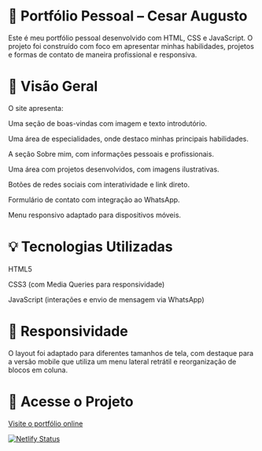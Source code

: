 # 💼 Portfólio Pessoal – Cesar Augusto
Este é meu portfólio pessoal desenvolvido com HTML, CSS e JavaScript. O projeto foi construído com foco em apresentar minhas habilidades, projetos e formas de contato de maneira profissional e responsiva.

# 📸 Visão Geral
O site apresenta:

Uma seção de boas-vindas com imagem e texto introdutório.

Uma área de especialidades, onde destaco minhas principais habilidades.

A seção Sobre mim, com informações pessoais e profissionais.

Uma área com projetos desenvolvidos, com imagens ilustrativas.

Botões de redes sociais com interatividade e link direto.

Formulário de contato com integração ao WhatsApp.

Menu responsivo adaptado para dispositivos móveis.

# 💡 Tecnologias Utilizadas
HTML5

CSS3 (com Media Queries para responsividade)

JavaScript (interações e envio de mensagem via WhatsApp)

# 📱 Responsividade
O layout foi adaptado para diferentes tamanhos de tela, com destaque para a versão mobile que utiliza um menu lateral retrátil e reorganização de blocos em coluna.

# 🔗 Acesse o Projeto
[Visite o portfólio online](https://cesar-portfolio-dev.netlify.app/)

[![Netlify Status](https://api.netlify.com/api/v1/badges/9a4c7575-bbbb-46ab-a943-c0883fcf5160/deploy-status)](https://app.netlify.com/sites/cesar-portfolio-dev/deploys)
